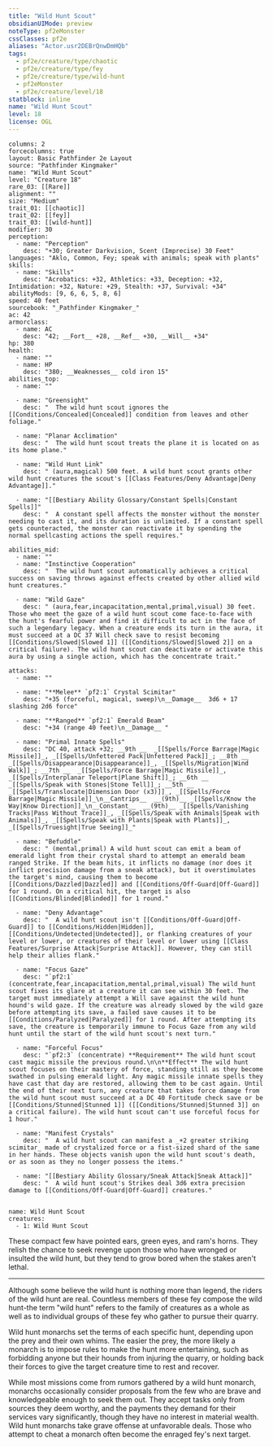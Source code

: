 ```yaml
---
title: "Wild Hunt Scout"
obsidianUIMode: preview
noteType: pf2eMonster
cssClasses: pf2e
aliases: "Actor.usr2DEBrQnwDmHQb" 
tags:
  - pf2e/creature/type/chaotic
  - pf2e/creature/type/fey
  - pf2e/creature/type/wild-hunt
  - pf2eMonster
  - pf2e/creature/level/18
statblock: inline
name: "Wild Hunt Scout"
level: 18
license: OGL
---
```


```statblock
columns: 2
forcecolumns: true
layout: Basic Pathfinder 2e Layout
source: "Pathfinder Kingmaker"
name: "Wild Hunt Scout"
level: "Creature 18"
rare_03: [[Rare]]
alignment: ""
size: "Medium"
trait_01: [[chaotic]]
trait_02: [[fey]]
trait_03: [[wild-hunt]]
modifier: 30
perception:
  - name: "Perception"
    desc: "+30; Greater Darkvision, Scent (Imprecise) 30 Feet"
languages: "Aklo, Common, Fey; speak with animals; speak with plants"
skills:
  - name: "Skills"
    desc: "Acrobatics: +32, Athletics: +33, Deception: +32, Intimidation: +32, Nature: +29, Stealth: +37, Survival: +34"
abilityMods: [9, 6, 6, 5, 8, 6]
speed: 40 feet
sourcebook: "_Pathfinder Kingmaker_"
ac: 42
armorclass:
  - name: AC
    desc: "42; __Fort__ +28, __Ref__ +30, __Will__ +34"
hp: 380
health:
  - name: ""
  - name: HP
    desc: "380; __Weaknesses__ cold iron 15"
abilities_top:
  - name: ""

  - name: "Greensight"
    desc: "  The wild hunt scout ignores the [[Conditions/Concealed|Concealed]] condition from leaves and other foliage."

  - name: "Planar Acclimation"
    desc: "  The wild hunt scout treats the plane it is located on as its home plane."

  - name: "Wild Hunt Link"
    desc: " (aura,magical) 500 feet. A wild hunt scout grants other wild hunt creatures the scout's [[Class Features/Deny Advantage|Deny Advantage]]."

  - name: "[[Bestiary Ability Glossary/Constant Spells|Constant Spells]]"
    desc: "  A constant spell affects the monster without the monster needing to cast it, and its duration is unlimited. If a constant spell gets counteracted, the monster can reactivate it by spending the normal spellcasting actions the spell requires."

abilities_mid:
  - name: ""
  - name: "Instinctive Cooperation"
    desc: "  The wild hunt scout automatically achieves a critical success on saving throws against effects created by other allied wild hunt creatures."

  - name: "Wild Gaze"
    desc: " (aura,fear,incapacitation,mental,primal,visual) 30 feet. Those who meet the gaze of a wild hunt scout come face-to-face with the hunt's fearful power and find it difficult to act in the face of such a legendary legacy. When a creature ends its turn in the aura, it must succeed at a DC 37 Will check save to resist becoming [[Conditions/Slowed|Slowed 1]] ([[Conditions/Slowed|Slowed 2]] on a critical failure). The wild hunt scout can deactivate or activate this aura by using a single action, which has the concentrate trait."

attacks:
  - name: ""

  - name: "**Melee** `pf2:1` Crystal Scimitar"
    desc: "+35 (forceful, magical, sweep)\n__Damage__  3d6 + 17 slashing 2d6 force"

  - name: "**Ranged** `pf2:1` Emerald Beam"
    desc: "+34 (range 40 feet)\n__Damage__ "

  - name: "Primal Innate Spells"
    desc: "DC 40, attack +32; __9th __  _[[Spells/Force Barrage|Magic Missile]]_, _[[Spells/Unfettered Pack|Unfettered Pack]]_; __8th __  _[[Spells/Disappearance|Disappearance]]_, _[[Spells/Migration|Wind Walk]]_; __7th __  _[[Spells/Force Barrage|Magic Missile]]_, _[[Spells/Interplanar Teleport|Plane Shift]]_; __6th __  _[[Spells/Speak with Stones|Stone Tell]]_; __5th __  _[[Spells/Translocate|Dimension Door (x3)]]_, _[[Spells/Force Barrage|Magic Missile]]_\n__Cantrips__  __(9th)__ _[[Spells/Know the Way|Know Direction]]_\n__Constant__  __(9th)__ _[[Spells/Vanishing Tracks|Pass Without Trace]]_, _[[Spells/Speak with Animals|Speak with Animals]]_, _[[Spells/Speak with Plants|Speak with Plants]]_, _[[Spells/Truesight|True Seeing]]_"

  - name: "Befuddle"
    desc: " (mental,primal) A wild hunt scout can emit a beam of emerald light from their crystal shard to attempt an emerald beam ranged Strike. If the beam hits, it inflicts no damage (nor does it inflict precision damage from a sneak attack), but it overstimulates the target's mind, causing them to become [[Conditions/Dazzled|Dazzled]] and [[Conditions/Off-Guard|Off-Guard]] for 1 round. On a critical hit, the target is also [[Conditions/Blinded|Blinded]] for 1 round."

  - name: "Deny Advantage"
    desc: "  A wild hunt scout isn't [[Conditions/Off-Guard|Off-Guard]] to [[Conditions/Hidden|Hidden]], [[Conditions/Undetected|Undetected]], or flanking creatures of your level or lower, or creatures of their level or lower using [[Class Features/Surprise Attack|Surprise Attack]]. However, they can still help their allies flank."

  - name: "Focus Gaze"
    desc: "`pf2:1` (concentrate,fear,incapacitation,mental,primal,visual) The wild hunt scout fixes its glare at a creature it can see within 30 feet. The target must immediately attempt a Will save against the wild hunt hound's wild gaze. If the creature was already slowed by the wild gaze before attempting its save, a failed save causes it to be [[Conditions/Paralyzed|Paralyzed]] for 1 round. After attempting its save, the creature is temporarily immune to Focus Gaze from any wild hunt until the start of the wild hunt scout's next turn."

  - name: "Forceful Focus"
    desc: "`pf2:3` (concentrate) **Requirement** The wild hunt scout cast magic missile the previous round.\n\n**Effect** The wild hunt scout focuses on their mastery of force, standing still as they become swathed in pulsing emerald light. Any magic missile innate spells they have cast that day are restored, allowing them to be cast again. Until the end of their next turn, any creature that takes force damage from the wild hunt scout must succeed at a DC 40 Fortitude check save or be [[Conditions/Stunned|Stunned 1]] ([[Conditions/Stunned|Stunned 3]] on a critical failure). The wild hunt scout can't use forceful focus for 1 hour."

  - name: "Manifest Crystals"
    desc: "  A wild hunt scout can manifest a _+2 greater striking scimitar_ made of crystalized force or a fist-sized shard of the same in her hands. These objects vanish upon the wild hunt scout's death, or as soon as they no longer possess the items."

  - name: "[[Bestiary Ability Glossary/Sneak Attack|Sneak Attack]]"
    desc: "  A wild hunt scout's Strikes deal 3d6 extra precision damage to [[Conditions/Off-Guard|Off-Guard]] creatures."
 
```

```encounter-table
name: Wild Hunt Scout
creatures:
  - 1: Wild Hunt Scout
```



These compact few have pointed ears, green eyes, and ram's horns. They relish the chance to seek revenge upon those who have wronged or insulted the wild hunt, but they tend to grow bored when the stakes aren't lethal.

* * *

Although some believe the wild hunt is nothing more than legend, the riders of the wild hunt are real. Countless members of these fey compose the wild hunt-the term "wild hunt" refers to the family of creatures as a whole as well as to individual groups of these fey who gather to pursue their quarry.

Wild hunt monarchs set the terms of each specific hunt, depending upon the prey and their own whims. The easier the prey, the more likely a monarch is to impose rules to make the hunt more entertaining, such as forbidding anyone but their hounds from injuring the quarry, or holding back their forces to give the target creature time to rest and recover.

While most missions come from rumors gathered by a wild hunt monarch, monarchs occasionally consider proposals from the few who are brave and knowledgeable enough to seek them out. They accept tasks only from sources they deem worthy, and the payments they demand for their services vary significantly, though they have no interest in material wealth. Wild hunt monarchs take grave offense at unfavorable deals. Those who attempt to cheat a monarch often become the enraged fey's next target.
